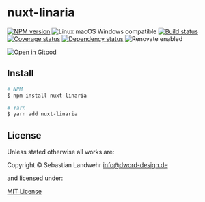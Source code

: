 <!-- TITLE/ -->
# nuxt-linaria
<!-- /TITLE -->

<!-- BADGES/ -->
[![NPM version](https://img.shields.io/npm/v/nuxt-linaria.svg)](https://npmjs.org/package/nuxt-linaria)
![Linux macOS Windows compatible](https://img.shields.io/badge/os-linux%20%7C%C2%A0macos%20%7C%C2%A0windows-blue)
[![Build status](https://img.shields.io/github/workflow/status/dword-design/nuxt-linaria/build)](https://github.com/dword-design/nuxt-linaria/actions)
[![Coverage status](https://img.shields.io/coveralls/dword-design/nuxt-linaria)](https://coveralls.io/github/dword-design/nuxt-linaria)
[![Dependency status](https://img.shields.io/david/dword-design/nuxt-linaria)](https://david-dm.org/dword-design/nuxt-linaria)
![Renovate enabled](https://img.shields.io/badge/renovate-enabled-brightgreen)

[![Open in Gitpod](https://gitpod.io/button/open-in-gitpod.svg)](https://gitpod.io/#https://github.com/dword-design/nuxt-linaria)
<!-- /BADGES -->

<!-- DESCRIPTION/ -->

<!-- /DESCRIPTION -->

<!-- INSTALL/ -->
## Install

```bash
# NPM
$ npm install nuxt-linaria

# Yarn
$ yarn add nuxt-linaria
```
<!-- /INSTALL -->

<!-- LICENSE/ -->
## License

Unless stated otherwise all works are:

Copyright &copy; Sebastian Landwehr <info@dword-design.de>

and licensed under:

[MIT License](https://opensource.org/licenses/MIT)
<!-- /LICENSE -->
